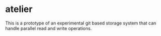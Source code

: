 # atelier

This is a prototype of an experimental git based storage system that can handle parallel read and write operations.
